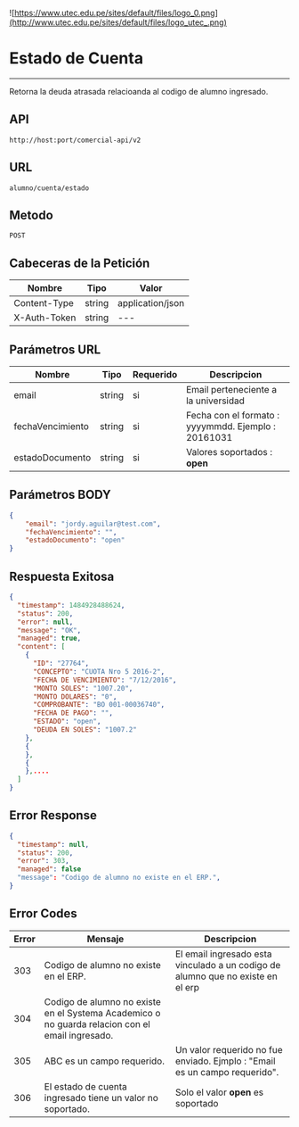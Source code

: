 ![https://www.utec.edu.pe/sites/default/files/logo_0.png](http://www.utec.edu.pe/sites/default/files/logo_utec_.png)

# Estado de Cuenta

----
  Retorna la deuda atrasada relacioanda al codigo de alumno ingresado.

## API

 `http://host:port/comercial-api/v2`  
  
## URL

 `alumno/cuenta/estado`

## Metodo

  `POST`
  
## Cabeceras de la Petición

Nombre		  | Tipo	         	| Valor
------------- | ------------------- | -------------
Content-Type  | string 				| application/json
X-Auth-Token  | string 				| ---
  
## Parámetros URL

Nombre		  | Tipo	         	| Requerido  			| Descripcion
------------- | ------------------- | --------------------- | ------------
email  		      | string 				| si				| Email perteneciente a la universidad
fechaVencimiento  | string 				| si				| Fecha con el formato : yyyymmdd. Ejemplo : 20161031
estadoDocumento   | string 				| si				| Valores soportados : **open**

## Parámetros BODY

```json
{
	"email": "jordy.aguilar@test.com",
	"fechaVencimiento": "",
	"estadoDocumento": "open"
}
```

## Respuesta Exitosa

```json
{
  "timestamp": 1484928488624,
  "status": 200,
  "error": null,
  "message": "OK",
  "managed": true,
  "content": [
    {
      "ID": "27764",
      "CONCEPTO": "CUOTA Nro 5 2016-2",
      "FECHA DE VENCIMIENTO": "7/12/2016",
      "MONTO SOLES": "1007.20",
      "MONTO DOLARES": "0",
      "COMPROBANTE": "BO 001-00036740",
      "FECHA DE PAGO": "",
      "ESTADO": "open",
      "DEUDA EN SOLES": "1007.2"
    },
	{
	},
	{
	},....
  ]
}
```
 
## Error Response

```json
{
  "timestamp": null,
  "status": 200,
  "error": 303,
  "managed": false
  "message": "Codigo de alumno no existe en el ERP.",
}
```

## Error Codes

Error		  | Mensaje	         	                        | Descripcion
------------- | ------------------------------------------- | -------------
303			  | Codigo de alumno no existe en el ERP.							| El email ingresado esta vinculado a un codigo de alumno que no existe en el erp
304			  | Codigo de alumno no existe en el Systema Academico o no guarda relacion con el email ingresado.		| 
305			  | ABC es un campo requerido.										| Un valor requerido no fue enviado. Ejmplo : "Email es un campo requerido".
306			  | El estado de cuenta ingresado tiene un valor no soportado.		| Solo el valor **open** es soportado